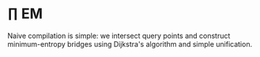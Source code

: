 # ∏ EM
Naive compilation is simple: we intersect query points and construct minimum-entropy bridges using Dijkstra's algorithm and simple unification.
